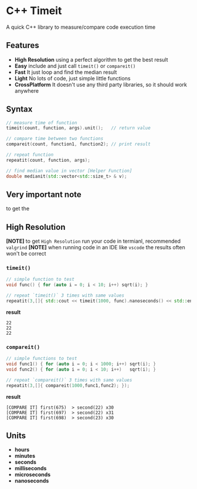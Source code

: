# C++ Timeit
A quick C++ library to measure/compare code execution time

## Features
- **High Resolution** using a perfect algorithm to get the best result
- **Easy**  include and just call `timeit()` or `compareit()`
- **Fast**  It just loop and find the median result
- **Light** No lots of code, just simple little functions
- **CrossPlatform** It doesn't use any third party libraries, so it should work anywhere

## Syntax
```cpp
// measure time of function
timeit(count, function, args).unit();   // return value

// compare time between two functions
compareit(count, function1, function2); // print result

// repeat function
repeatit(count, function, args);

// find median value in vector [Helper Function]
double medianit(std::vector<std::size_t> & v);
```

## Very important note
to get the 

## High Resolution

**[NOTE]** to get `High Resolution` run your code in termianl, recommended `valgrind`
**[NOTE]** when running code in an IDE like `vscode` the results often won't be correct

### `timeit()`
```cpp
// simple function to test
void func() { for (auto i = 0; i < 10; i++) sqrt(i); }

// repeat `timeit()` 3 times with same values
repeatit(3,[]{ std::cout << timeit(1000, func).nanoseconds() << std::endl; });
```
__result__
```
22
22 
22
```

### `compareit()`
```cpp
// simple functions to test
void func1() { for (auto i = 0; i < 1000; i++) sqrt(i); }
void func2() { for (auto i = 0; i < 10; i++)   sqrt(i); }

// repeat `compareit()` 3 times with same values
repeatit(3,[]{ compareit(1000,func1,func2); });
```
__result__
```
[COMPARE IT] first(675)  > second(22) x30
[COMPARE IT] first(697)  > second(22) x31
[COMPARE IT] first(698)  > second(23) x30
```

## Units
- **hours**
- **minutes**
- **seconds**
- **milliseconds**
- **microseconds** 
- **nanoseconds**
